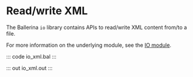 # Read/write XML

The Ballerina `io` library contains APIs to read/write XML content from/to a file.

For more information on the underlying module, see the [IO module](https://lib.ballerina.io/ballerina/io/latest/).

::: code io_xml.bal :::

::: out io_xml.out :::